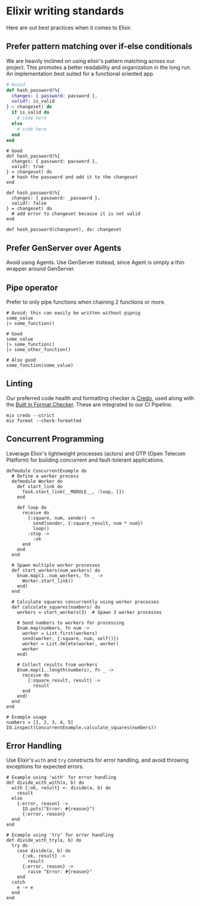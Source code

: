 # Elixir writing standards
Here are out best practices when it comes to Elixir.

## Prefer pattern matching over if-else conditionals

We are heavily inclined on using elixir's pattern matching across our project. This promotes a better readability and organization in the long run. An implementation best suited for a functional oriented app.
```elixir
# Avoid
def hash_password(%{
  changes: { password: password },
  valid?: is_valid
} = changeset) do
  if is_valid do
    # code here
  else 
    # code here
  end
end
```

```
# Good
def hash_password(%{
  changes: { password: password },
  valid?: true
} = changeset) do
  # hash the password and add it to the changeset
end

def hash_password(%{
  changes: { password: _password },
  valid?: false
} = changeset) do
  # add error to changeset because it is not valid
end

def hash_password(changeset), do: changeset
```

## Prefer GenServer over Agents

Avoid using Agents. Use GenServer instead, since Agent is simply a thin wrapper around GenServer.

## Pipe operator
Prefer to only pipe functions when chaining 2 functions or more.

```
# Avoid: this can easily be written without pipnig
some_value
|> some_function()
```

```
# Good
some_value
|> some_function()
|> some_other_function()
```

```
# Also good
some_function(some_value)
```

## Linting
Our preferred code health and formatting checker is <a href="https://github.com/rrrene/credo" target="_blank"  rel="nofollow">Credo</a>, used along with the <a href="https://hexdocs.pm/mix/main/Mix.Tasks.Format.html" target="_blank" rel="nofollow">Built in Format Checker</a>. These are integrated to our CI Pipeline.

```
mix credo --strict
mix format --check-formatted
```

## Concurrent Programming
Leverage Elixir's lightweight processes (actors) and OTP (Open Telecom Platform) for building concurrent and fault-tolerant applications.
```
defmodule ConcurrentExample do
  # Define a worker process
  defmodule Worker do
    def start_link do
      Task.start_link(__MODULE__, :loop, [])
    end

    def loop do
      receive do
        {:square, num, sender} ->
          send(sender, {:square_result, num * num})
          loop()
        :stop ->
          :ok
      end
    end
  end

  # Spawn multiple worker processes
  def start_workers(num_workers) do
    Enum.map(1..num_workers, fn _ ->
      Worker.start_link()
    end)
  end

  # Calculate squares concurrently using worker processes
  def calculate_squares(numbers) do
    workers = start_workers(3)  # Spawn 3 worker processes

    # Send numbers to workers for processing
    Enum.map(numbers, fn num ->
      worker = List.first(workers)
      send(worker, {:square, num, self()})
      worker = List.delete(worker, worker)
      worker
    end)

    # Collect results from workers
    Enum.map(1..length(numbers), fn _ ->
      receive do
        {:square_result, result} ->
          result
      end
    end)
  end
end

# Example usage
numbers = [1, 2, 3, 4, 5]
IO.inspect(ConcurrentExample.calculate_squares(numbers))
```

## Error Handling
Use Elixir's `with` and `try` constructs for error handling, and avoid throwing exceptions for expected errors.

```
# Example using 'with' for error handling
def divide_with_with(a, b) do
  with {:ok, result} <- divide(a, b) do
    result
  else
    {:error, reason} ->
      IO.puts("Error: #{reason}")
      {:error, reason}
  end
end
```
```
# Example using 'try' for error handling
def divide_with_try(a, b) do
  try do
    case divide(a, b) do
      {:ok, result} ->
        result
      {:error, reason} ->
        raise "Error: #{reason}"
    end
  catch
    e -> e
  end
end
```